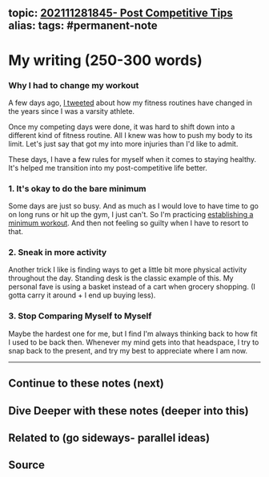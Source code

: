 topic: [202111281845- Post Competitive Tips](.md)
alias: 
tags: #permanent-note
---

# My writing (250-300 words)

### Why I had to change my workout

A few days ago, [I tweeted](https://shoutout.wix.com/so/dfNk5M7yc/c?w=a-ZvVkgZevbC3mZrBVhcBdxIm_amKIYCi2MVS4OW4eE.eyJ1IjoiaHR0cHM6Ly90d2l0dGVyLmNvbS9KTFBHb21lei9zdGF0dXMvMTQyOTY5MDkxNTg3NTA4MjI0MiIsInIiOiI5MjlmNjc1Ny1kMjYxLTQ4ODktMDVkOC1kYmEyM2QyYzg1NzQiLCJtIjoibHAifQ) about how my fitness routines have changed in the years since I was a varsity athlete.

Once my competing days were done, it was hard to shift down into a different kind of fitness routine. All I knew was how to push my body to its limit. Let's just say that got my into more injuries than I'd like to admit.

These days, I have a few rules for myself when it comes to staying healthy. It's helped me transition into my post-competitive life better.

### 1. It's okay to do the bare minimum

Some days are just so busy. And as much as I would love to have time to go on long runs or hit up the gym, I just can't. So I'm practicing [establishing a minimum workout](https://shoutout.wix.com/so/dfNk5M7yc/c?w=sF-Of_msq5shKc6V88lYm1XFH9zqeQFU0vcnsNvwrAs.eyJ1IjoiaHR0cHM6Ly93d3cuZml0Zm9ybGlmZS5waC9wb3N0L3RoZS1wcmluY2lwbGUtb2YtYS1taW5pbXVtLWVmZmVjdGl2ZS13b3Jrb3V0IiwiciI6IjUzMjIxMGZkLWVkYjctNGQ2ZC0yM2NlLWFhZTRhYTUzZjI4NCIsIm0iOiJscCJ9). And then not feeling so guilty when I have to resort to that.

### 2. Sneak in more activity

Another trick I like is finding ways to get a little bit more physical activity throughout the day. Standing desk is the classic example of this. My personal fave is using a basket instead of a cart when grocery shopping. (I gotta carry it around + I end up buying less).

### 3. Stop Comparing Myself to Myself

Maybe the hardest one for me, but I find I'm always thinking back to how fit I used to be back then. Whenever my mind gets into that headspace, I try to snap back to the present, and try my best to appreciate where I am now.






---
## Continue to these notes (next)
		
## Dive Deeper with these notes (deeper into this)
		
## Related to (go sideways- parallel ideas)
	
## Source